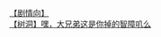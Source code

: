 [【剧情向】](http://tieba.baidu.com/p/4469305909?see_lz=1&pn=)   
[【树洞】嘿，大兄弟这是你掉的智障叽么](http://tieba.baidu.com/p/4469901953?see_lz=1&pn=)   
